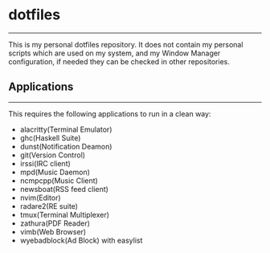 # dotfiles
--------
This is my personal dotfiles repository. It does not contain my personal
scripts which are used on my system, and my Window Manager
configuration, if needed they can be checked in other repositories.

## Applications
---------------
This requires the following applications to run in a clean way:
- alacritty(Terminal Emulator)
- ghc(Haskell Suite)
- dunst(Notification Deamon)
- git(Version Control)
- irssi(IRC client)
- mpd(Music Daemon)
- ncmpcpp(Music Client)
- newsboat(RSS feed client)
- nvim(Editor)
- radare2(RE suite)
- tmux(Terminal Multiplexer)
- zathura(PDF Reader)
- vimb(Web Browser)
- wyebadblock(Ad Block) with easylist
